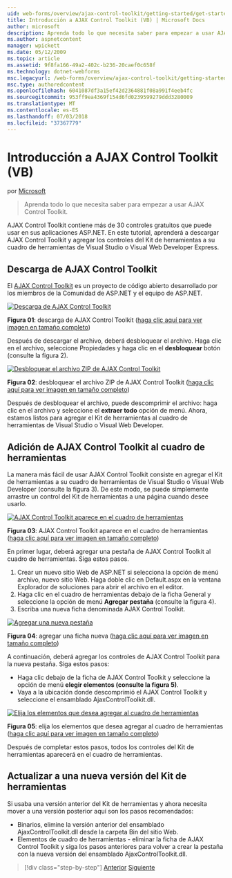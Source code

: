 ```yaml
---
uid: web-forms/overview/ajax-control-toolkit/getting-started/get-started-with-the-ajax-control-toolkit-vb
title: Introducción a AJAX Control Toolkit (VB) | Microsoft Docs
author: microsoft
description: Aprenda todo lo que necesita saber para empezar a usar AJAX Control Toolkit.
ms.author: aspnetcontent
manager: wpickett
ms.date: 05/12/2009
ms.topic: article
ms.assetid: 9f8fa166-49a2-402c-b236-20caef0c658f
ms.technology: dotnet-webforms
msc.legacyurl: /web-forms/overview/ajax-control-toolkit/getting-started/get-started-with-the-ajax-control-toolkit-vb
msc.type: authoredcontent
ms.openlocfilehash: 6041087df3a15ef42d2364881f08a991f4eeb4fc
ms.sourcegitcommit: 953ff9ea4369f154d6fd0239599279ddd3280009
ms.translationtype: MT
ms.contentlocale: es-ES
ms.lasthandoff: 07/03/2018
ms.locfileid: "37367779"
---
```

<a name="get-started-with-the-ajax-control-toolkit-vb"></a>Introducción a AJAX Control Toolkit (VB)
====================
por [Microsoft](https://github.com/microsoft)

> Aprenda todo lo que necesita saber para empezar a usar AJAX Control Toolkit.


AJAX Control Toolkit contiene más de 30 controles gratuitos que puede usar en sus aplicaciones ASP.NET. En este tutorial, aprenderá a descargar AJAX Control Toolkit y agregar los controles del Kit de herramientas a su cuadro de herramientas de Visual Studio o Visual Web Developer Express.

## <a name="downloading-the-ajax-control-toolkit"></a>Descarga de AJAX Control Toolkit

El [AJAX Control Toolkit](http://devexpress.com/act) es un proyecto de código abierto desarrollado por los miembros de la Comunidad de ASP.NET y el equipo de ASP.NET.


[![Descarga de AJAX Control Toolkit](get-started-with-the-ajax-control-toolkit-vb/_static/image1.jpg)](get-started-with-the-ajax-control-toolkit-vb/_static/image1.png)

**Figura 01**: descarga de AJAX Control Toolkit ([haga clic aquí para ver imagen en tamaño completo](get-started-with-the-ajax-control-toolkit-vb/_static/image2.png))


Después de descargar el archivo, deberá desbloquear el archivo. Haga clic en el archivo, seleccione Propiedades y haga clic en el **desbloquear** botón (consulte la figura 2).


[![Desbloquear el archivo ZIP de AJAX Control Toolkit](get-started-with-the-ajax-control-toolkit-vb/_static/image2.jpg)](get-started-with-the-ajax-control-toolkit-vb/_static/image3.png)

**Figura 02**: desbloquear el archivo ZIP de AJAX Control Toolkit ([haga clic aquí para ver imagen en tamaño completo](get-started-with-the-ajax-control-toolkit-vb/_static/image4.png))


Después de desbloquear el archivo, puede descomprimir el archivo: haga clic en el archivo y seleccione el **extraer todo** opción de menú. Ahora, estamos listos para agregar el Kit de herramientas al cuadro de herramientas de Visual Studio o Visual Web Developer.

## <a name="adding-the-ajax-control-toolkit-to-the-toolbox"></a>Adición de AJAX Control Toolkit al cuadro de herramientas

La manera más fácil de usar AJAX Control Toolkit consiste en agregar el Kit de herramientas a su cuadro de herramientas de Visual Studio o Visual Web Developer (consulte la figura 3). De este modo, se puede simplemente arrastre un control del Kit de herramientas a una página cuando desee usarlo.


[![AJAX Control Toolkit aparece en el cuadro de herramientas](get-started-with-the-ajax-control-toolkit-vb/_static/image3.jpg)](get-started-with-the-ajax-control-toolkit-vb/_static/image5.png)

**Figura 03**: AJAX Control Toolkit aparece en el cuadro de herramientas ([haga clic aquí para ver imagen en tamaño completo](get-started-with-the-ajax-control-toolkit-vb/_static/image6.png))


En primer lugar, deberá agregar una pestaña de AJAX Control Toolkit al cuadro de herramientas. Siga estos pasos.

1. Crear un nuevo sitio Web de ASP.NET si selecciona la opción de menú archivo, nuevo sitio Web. Haga doble clic en Default.aspx en la ventana Explorador de soluciones para abrir el archivo en el editor.
2. Haga clic en el cuadro de herramientas debajo de la ficha General y seleccione la opción de menú **Agregar pestaña** (consulte la figura 4).
3. Escriba una nueva ficha denominada AJAX Control Toolkit.


[![Agregar una nueva pestaña](get-started-with-the-ajax-control-toolkit-vb/_static/image4.jpg)](get-started-with-the-ajax-control-toolkit-vb/_static/image7.png)

**Figura 04**: agregar una ficha nueva ([haga clic aquí para ver imagen en tamaño completo](get-started-with-the-ajax-control-toolkit-vb/_static/image8.png))


A continuación, deberá agregar los controles de AJAX Control Toolkit para la nueva pestaña. Siga estos pasos:

- Haga clic debajo de la ficha de AJAX Control Toolkit y seleccione la opción de menú **elegir elementos (consulte la figura 5)**.
- Vaya a la ubicación donde descomprimió el AJAX Control Toolkit y seleccione el ensamblado AjaxControlToolkit.dll.


[![Elija los elementos que desea agregar al cuadro de herramientas](get-started-with-the-ajax-control-toolkit-vb/_static/image5.jpg)](get-started-with-the-ajax-control-toolkit-vb/_static/image9.png)

**Figura 05**: elija los elementos que desea agregar al cuadro de herramientas ([haga clic aquí para ver imagen en tamaño completo](get-started-with-the-ajax-control-toolkit-vb/_static/image10.png))


Después de completar estos pasos, todos los controles del Kit de herramientas aparecerá en el cuadro de herramientas.

## <a name="upgrading-to-a-new-version-of-the-toolkit"></a>Actualizar a una nueva versión del Kit de herramientas

Si usaba una versión anterior del Kit de herramientas y ahora necesita mover a una versión posterior aquí son los pasos recomendados:

- Binarios, elimine la versión anterior del ensamblado AjaxControlToolkit.dll desde la carpeta Bin del sitio Web.
- Elementos de cuadro de herramientas - eliminar la ficha de AJAX Control Toolkit y siga los pasos anteriores para volver a crear la pestaña con la nueva versión del ensamblado AjaxControlToolkit.dll.

> [!div class="step-by-step"]
> [Anterior](creating-a-custom-ajax-control-toolkit-control-extender-cs.md)
> [Siguiente](using-ajax-control-toolkit-controls-and-control-extenders-vb.md)
